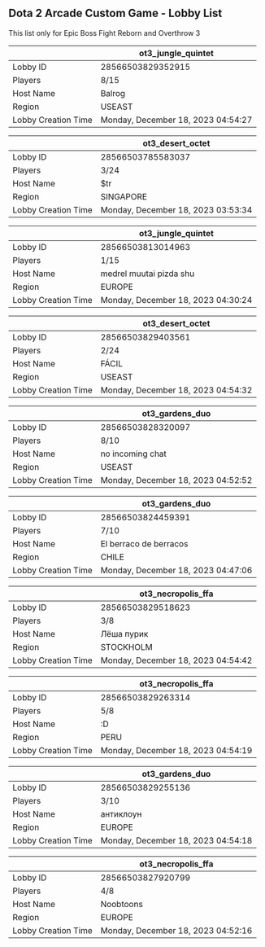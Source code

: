 ## Dota 2 Arcade Custom Game - Lobby List

This list only for Epic Boss Fight Reborn and Overthrow 3

|  | ot3_jungle_quintet |
| ------ | ------ |
| Lobby ID | 28566503829352915 |
| Players | 8/15 |
| Host Name | Balrog |
| Region | USEAST |
| Lobby Creation Time | Monday, December 18, 2023 04:54:27 |


|  | ot3_desert_octet |
| ------ | ------ |
| Lobby ID | 28566503785583037 |
| Players | 3/24 |
| Host Name | $tr |
| Region | SINGAPORE |
| Lobby Creation Time | Monday, December 18, 2023 03:53:34 |


|  | ot3_jungle_quintet |
| ------ | ------ |
| Lobby ID | 28566503813014963 |
| Players | 1/15 |
| Host Name | medrel muutai pizda shu |
| Region | EUROPE |
| Lobby Creation Time | Monday, December 18, 2023 04:30:24 |


|  | ot3_desert_octet |
| ------ | ------ |
| Lobby ID | 28566503829403561 |
| Players | 2/24 |
| Host Name | FÁCIL |
| Region | USEAST |
| Lobby Creation Time | Monday, December 18, 2023 04:54:32 |


|  | ot3_gardens_duo |
| ------ | ------ |
| Lobby ID | 28566503828320097 |
| Players | 8/10 |
| Host Name | no incoming chat |
| Region | USEAST |
| Lobby Creation Time | Monday, December 18, 2023 04:52:52 |


|  | ot3_gardens_duo |
| ------ | ------ |
| Lobby ID | 28566503824459391 |
| Players | 7/10 |
| Host Name | El berraco de berracos |
| Region | CHILE |
| Lobby Creation Time | Monday, December 18, 2023 04:47:06 |


|  | ot3_necropolis_ffa |
| ------ | ------ |
| Lobby ID | 28566503829518623 |
| Players | 3/8 |
| Host Name | Лёша пурик |
| Region | STOCKHOLM |
| Lobby Creation Time | Monday, December 18, 2023 04:54:42 |


|  | ot3_necropolis_ffa |
| ------ | ------ |
| Lobby ID | 28566503829263314 |
| Players | 5/8 |
| Host Name | :D |
| Region | PERU |
| Lobby Creation Time | Monday, December 18, 2023 04:54:19 |


|  | ot3_gardens_duo |
| ------ | ------ |
| Lobby ID | 28566503829255136 |
| Players | 3/10 |
| Host Name | антиклоун |
| Region | EUROPE |
| Lobby Creation Time | Monday, December 18, 2023 04:54:18 |


|  | ot3_necropolis_ffa |
| ------ | ------ |
| Lobby ID | 28566503827920799 |
| Players | 4/8 |
| Host Name | Noobtoons |
| Region | EUROPE |
| Lobby Creation Time | Monday, December 18, 2023 04:52:16 |


